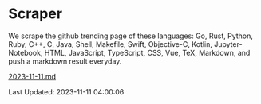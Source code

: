 # Scraper

We scrape the github trending page of these languages: Go, Rust, Python, Ruby, C++, C, Java, Shell, Makefile, Swift, Objective-C, Kotlin, Jupyter-Notebook, HTML, JavaScript, TypeScript, CSS, Vue, TeX, Markdown, and push a markdown result everyday.

[2023-11-11.md](https://github.com/yangwenmai/github-trending-backup/blob/master/2023-11-11.md)

Last Updated: 2023-11-11 04:00:06